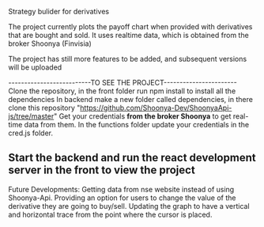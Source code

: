 Strategy bulider for derivatives

The project currently plots the payoff chart when provided with derivatives that are bought and sold.
It uses realtime data, which is obtained from the broker Shoonya (Finvisia)

The project has still more features to be added, and subsequent versions will be uploaded

--------------------------TO SEE THE PROJECT-----------------------
Clone the repository, in the front folder run npm install to install all the dependencies
In backend make a new folder called dependencies, in there clone this repository "https://github.com/Shoonya-Dev/ShoonyaApi-js/tree/master"
Get your credentials **from the broker Shoonya** to get real-time data from them.
In the functions folder update your credentials in the cred.js folder.

Start the backend and run the react development server in the front to view the project
--------------------------------------------------------------------


Future Developments:
  Getting data from nse website instead of using Shoonya-Api.
  Providing an option for users to change the value of the derivative they are going to buy/sell.
  Updating the graph to have a vertical and horizontal trace from the point where the cursor is placed.
